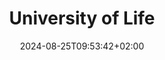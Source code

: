 ---
date: '2024-08-25T09:53:42+02:00' # date in which the content is created - defaults to "today"
title: 'University of Life'
draft: true # set to "true" if you want to hide the content 

university: "University of Life"
year: "2012-2017"
degree: "Bachelor of Applied Science (BASc), Electrical Engineering"

---